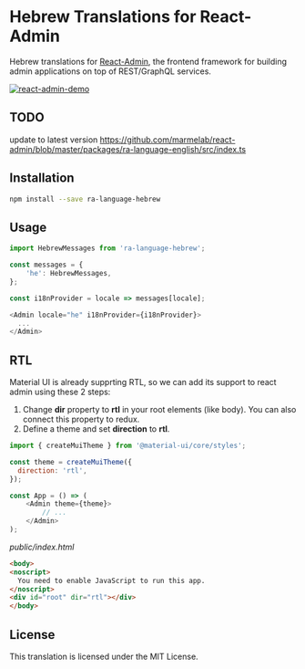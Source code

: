 # Hebrew Translations for React-Admin

Hebrew translations for [React-Admin](https://github.com/marmelab/react-admin), the frontend framework for building admin applications on top of REST/GraphQL services.

[![react-admin-demo](https://marmelab.com/react-admin/img/react-admin-demo-still.png)](https://vimeo.com/268958716)

## TODO
update to latest version https://github.com/marmelab/react-admin/blob/master/packages/ra-language-english/src/index.ts

## Installation

```sh
npm install --save ra-language-hebrew
```

## Usage

```js
import HebrewMessages from 'ra-language-hebrew';

const messages = {
    'he': HebrewMessages,
};

const i18nProvider = locale => messages[locale];

<Admin locale="he" i18nProvider={i18nProvider}>
  ...
</Admin>
```

## RTL
Material UI is already supprting RTL, so we can add its support to react admin using these 2 steps:

1. Change **dir** property to **rtl** in your root elements (like body). You can also connect this property to redux.
2. Define a theme and set **direction** to **rtl**.

```javascript
import { createMuiTheme } from '@material-ui/core/styles';

const theme = createMuiTheme({
  direction: 'rtl',
});

const App = () => (
    <Admin theme={theme}>
        // ...
    </Admin>
);
```

*public/index.html*

```html
<body>
<noscript>
  You need to enable JavaScript to run this app.
</noscript>
<div id="root" dir="rtl"></div>
</body>
```

## License

This translation is licensed under the MIT License.

